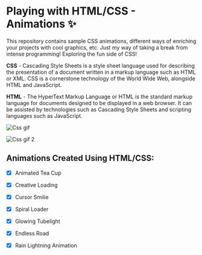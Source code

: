 # Playing with HTML/CSS - Animations ✨

This repository contains sample CSS animations, different ways of enriching your projects with cool graphics, etc. Just my way of taking a break from intense programming! Exploring the fun side of CSS! 

**CSS** - Cascading Style Sheets is a style sheet language used for describing the presentation of a document written in a markup language such as HTML or XML. CSS is a cornerstone technology of the World Wide Web, alongside HTML and JavaScript.

**HTML** - The HyperText Markup Language or HTML is the standard markup language for documents designed to be displayed in a web browser. It can be assisted by technologies such as Cascading Style Sheets and scripting languages such as JavaScript.

![Css gif](https://user-images.githubusercontent.com/55613637/185463048-600999ad-7d2d-41d5-a9eb-42b560e26b3c.gif)

![Css gif 2](https://blog.stackfindover.com/wp-content/uploads/2021/09/Pure-CSS-Submarine-Animation.gif)

## Animations Created Using HTML/CSS:

- [x] Animated Tea Cup
- [x] Creative Loading
- [x] Cursor Smilie
- [x] Spiral Loader
- [x] Glowing Tubelight
- [x] Endless Road
- [x] Rain Lightning Animation

